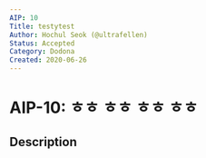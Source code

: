 ```yaml
---
AIP: 10
Title: testytest
Author: Hochul Seok (@ultrafellen)
Status: Accepted
Category: Dodona
Created: 2020-06-26
---
```


# AIP-10: ㅎㅎ ㅎㅎ ㅎㅎ ㅎㅎ 

## Description
